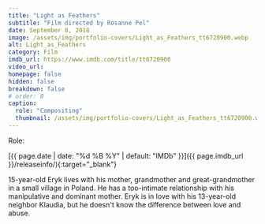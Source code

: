 ```yaml
---
title: "Light as Feathers"
subtitle: "Film directed by Rosanne Pel"
date: September 8, 2018
image: /assets/img/portfolio-covers/Light_as_Feathers_tt6720900.webp
alt: Light_as_Feathers
category: Film
imdb_url: https://www.imdb.com/title/tt6720900
video_url: 
homepage: false
hidden: false
breakdown: false
# order: 0
caption:
  role: "Compositing"
  thumbnail: /assets/img/portfolio-covers/Light_as_Feathers_tt6720900.webp
---
```

Role: <span style="color:white">{{ page.caption.role | default: "N/A" }}</span>

[{{ page.date | date: "%d %B %Y" | default: "IMDb" }}]({{ page.imdb_url }}/releaseinfo/){:target="_blank"}

15-year-old Eryk lives with his mother, grandmother and great-grandmother in a small village in Poland. He has a too-intimate relationship with his manipulative and dominant mother. Eryk is in love with his 13-year-old neighbor Klaudia, but he doesn't know the difference between love and abuse.
